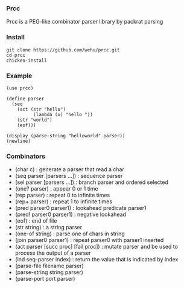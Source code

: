 ### Prcc

Prcc is a PEG-like combinator parser library by packrat parsing


### Install

	git clone https://github.com/wehu/prcc.git
	cd prcc
	chicken-install

### Example

	(use prcc)

	(define parser
	  (seq
	    (act (str "hello")
              (lambda (o) "hello "))
	    (str "world")
	    (eof)))

	(display (parse-string "helloworld" parser))
	(newline)

### Combinators

* (char c) : generate a parser that read a char
* (seq parser [parsers ...]) : sequence parser
* (sel parser [parsers ...]) : branch parser and ordered selected
* (one? parser) : appear 0 or 1 time
* (rep parser) : repeat 0 to infinite times
* (rep+ parser) : repeat 1 to infinite times
* (pred parser0 parser1) : lookahead predicate parser1
* (pred! parser0 parser1) : negative lookahead
* (eof) : end of file
* (str string) : a string parser
* (one-of string) : parse one of chars in string
* (join parser0 parser1) : repeat parser0 with parser1 inserted
* (act parser [succ proc] [fail proc]) : mutate parser and be used to process the output of a parser
* (ind seq-parser index) : return the value that is indicated by index
* (parse-file filename parser)
* (parse-string string parser)
* (parse-port port parser)
